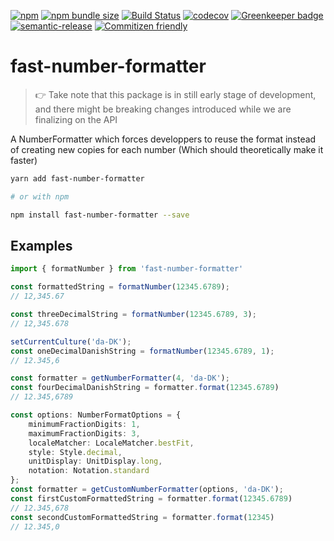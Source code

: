 [![npm](https://img.shields.io/npm/v/fast-number-formatter.svg)](https://www.npmjs.com/package/fast-number-formatter)
[![npm bundle size](https://img.shields.io/bundlephobia/minzip/fast-number-formatter.svg)](https://bundlephobia.com/result?p=fast-number-formatter)
[![Build Status](https://travis-ci.org/matmalkowski/react-handyman.svg?branch=master)](https://travis-ci.org/matmalkowski/react-handyman)
[![codecov](https://codecov.io/gh/matmalkowski/react-handyman/branch/master/graph/badge.svg)](https://codecov.io/gh/matmalkowski/react-handyman)
[![Greenkeeper badge](https://badges.greenkeeper.io/matmalkowski/react-handyman.svg)](https://greenkeeper.io/)
[![semantic-release](https://img.shields.io/badge/%20%20%F0%9F%93%A6%F0%9F%9A%80-semantic--release-e10079.svg)](https://github.com/semantic-release/semantic-release)
[![Commitizen friendly](https://img.shields.io/badge/commitizen-friendly-brightgreen.svg)](http://commitizen.github.io/cz-cli/)

# fast-number-formatter

> 👉 Take note that this package is in still early stage of development, and there might be breaking changes introduced while we are finalizing on the API

A NumberFormatter which forces developpers to reuse the format instead of creating new copies for each number (Which should theoretically make it faster)

```bash
yarn add fast-number-formatter

# or with npm

npm install fast-number-formatter --save
```

## Examples

```ts
import { formatNumber } from 'fast-number-formatter'

const formattedString = formatNumber(12345.6789);
// 12,345.67

const threeDecimalString = formatNumber(12345.6789, 3);
// 12,345.678

setCurrentCulture('da-DK');
const oneDecimalDanishString = formatNumber(12345.6789, 1);
// 12.345,6

const formatter = getNumberFormatter(4, 'da-DK');
const fourDecimalDanishString = formatter.format(12345.6789)
// 12.345,6789

const options: NumberFormatOptions = {
    minimumFractionDigits: 1,
    maximumFractionDigits: 3,
    localeMatcher: LocaleMatcher.bestFit,
    style: Style.decimal,
    unitDisplay: UnitDisplay.long,
    notation: Notation.standard
};
const formatter = getCustomNumberFormatter(options, 'da-DK');
const firstCustomFormattedString = formatter.format(12345.6789)
// 12.345,678
const secondCustomFormattedString = formatter.format(12345)
// 12.345,0
```
